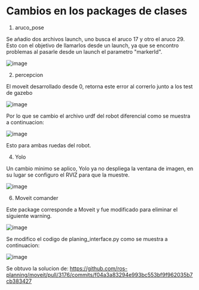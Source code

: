 # Cambios en los packages de clases
1. aruco_pose

Se añadio dos archivos launch, uno busca el aruco 17 y otro el aruco 29. </br>
Esto con el objetivo de llamarlos desde un launch, ya que se encontro problemas al pasarle desde un launch el parametro "markerId".

![image](https://user-images.githubusercontent.com/74274632/204141998-b5b984e1-7890-4ab9-828c-2ce52f53095f.png)

2. percepcion

El moveit desarrollado desde 0, retorna este error al correrlo junto a los test de gazebo

![image](https://user-images.githubusercontent.com/74274632/204142167-13d1b8c2-74dd-4ea0-af04-a17f597a8a1d.png)

Por lo que se cambio el archivo urdf del robot diferencial como se muestra a continuacion:

![image](https://user-images.githubusercontent.com/74274632/204142845-504ee33c-868f-45e5-b83e-de804fef7836.png)

Esto para ambas ruedas del robot.

4. Yolo

Un cambio minimo se aplico, Yolo ya no despliega la ventana de imagen, en su lugar se configuro el RVIZ para que la muestre.

![image](https://user-images.githubusercontent.com/74274632/204142272-f6b985aa-b318-4590-81ac-069e58ad259e.png)

6. Moveit comander

Este package corresponde a Moveit y fue modificado para eliminar el siguiente warning.

![image](https://user-images.githubusercontent.com/74274632/204142435-6f1a3689-bc8e-4bbc-b050-c0aa18bef117.png)

Se modifico el codigo de planing_interface.py como se muestra a continuacion:

![image](https://user-images.githubusercontent.com/74274632/204142573-675174ac-cc94-4dfe-bb7c-e28cc6bbeae3.png)


Se obtuvo la solucion de: https://github.com/ros-planning/moveit/pull/3176/commits/f04a3a83294e993bc553bf9f962035b7cb383427
